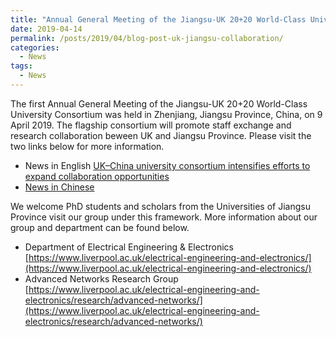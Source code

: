```yaml
---
title: "Annual General Meeting of the Jiangsu-UK 20+20 World-Class University Consortium Held"
date: 2019-04-14
permalink: /posts/2019/04/blog-post-uk-jiangsu-collaboration/
categories:
  - News
tags:
  - News
---
```


The first Annual General Meeting of the Jiangsu-UK 20+20 World-Class University Consortium was held in Zhenjiang, Jiangsu Province, China, on 9 April 2019. The flagship consortium will promote staff exchange and research collaboration beween UK and Jiangsu Province. Please visit the two links below for more information.
* News in English [UK–China university consortium intensifies efforts to expand collaboration opportunities](https://www.britishcouncil.org/education/ihe/news/uk-china-university-consortium-intensifies-efforts-expand-collaboration-opportunities)
* [News in Chinese](https://www.sohu.com/a/306879370_387170?sec=wd)

We welcome PhD students and scholars from the Universities of Jiangsu Province visit our group under this framework. More information about our group and department can be found below.
* Department of Electrical Engineering & Electronics [https://www.liverpool.ac.uk/electrical-engineering-and-electronics/](https://www.liverpool.ac.uk/electrical-engineering-and-electronics/)
* Advanced Networks Research Group [https://www.liverpool.ac.uk/electrical-engineering-and-electronics/research/advanced-networks/](https://www.liverpool.ac.uk/electrical-engineering-and-electronics/research/advanced-networks/)